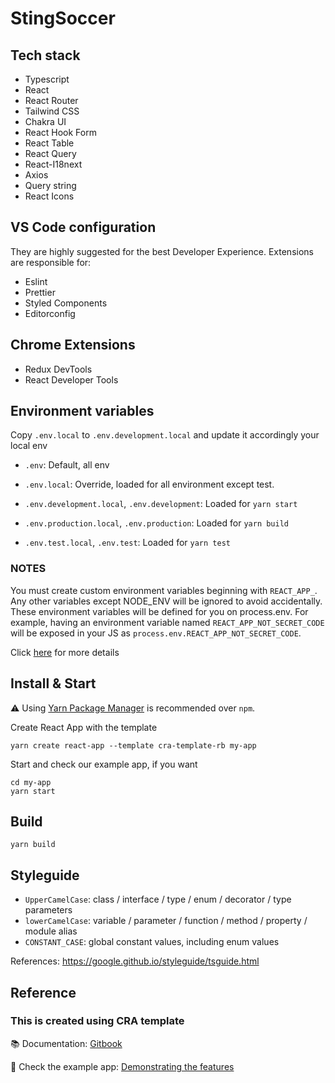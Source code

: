 # StingSoccer

## Tech stack

- Typescript
- React
- React Router
- Tailwind CSS
- Chakra UI
- React Hook Form
- React Table
- React Query
- React-I18next
- Axios
- Query string
- React Icons

## VS Code configuration

They are highly suggested for the best Developer Experience. Extensions are responsible for:

- Eslint
- Prettier
- Styled Components
- Editorconfig

## Chrome Extensions

- Redux DevTools
- React Developer Tools

## Environment variables

Copy `.env.local` to `.env.development.local` and update it accordingly your local env

- `.env`: Default, all env

- `.env.local`: Override, loaded for all environment except test.
- `.env.development.local`, `.env.development`: Loaded for `yarn start`
- `.env.production.local`, `.env.production`: Loaded for `yarn build`
- `.env.test.local`, `.env.test`: Loaded for `yarn test`

### NOTES

You must create custom environment variables beginning with `REACT_APP_`. Any other variables except NODE_ENV will be ignored to avoid accidentally. These environment variables will be defined for you on process.env. For example, having an environment variable named `REACT_APP_NOT_SECRET_CODE` will be exposed in your JS as `process.env.REACT_APP_NOT_SECRET_CODE`.

Click [here](https://create-react-app.dev/docs/adding-custom-environment-variables/) for more details

## Install & Start

⚠️ Using [Yarn Package Manager](https://yarnpkg.com) is recommended over `npm`.

Create React App with the template

```shell
yarn create react-app --template cra-template-rb my-app
```

Start and check our example app, if you want

```shell
cd my-app
yarn start
```

## Build

```shell
yarn build
```

## Styleguide

- `UpperCamelCase`: class / interface / type / enum / decorator / type parameters
- `lowerCamelCase`: variable / parameter / function / method / property / module alias
- `CONSTANT_CASE`: global constant values, including enum values

References: https://google.github.io/styleguide/tsguide.html

## Reference

### This is created using CRA template

📚 Documentation: [Gitbook](https://cansahin.gitbook.io/react-boilerplate-cra-template/)

🎨 Check the example app: [Demonstrating the features](https://react-boilerplate.github.io/react-boilerplate-cra-template/)
